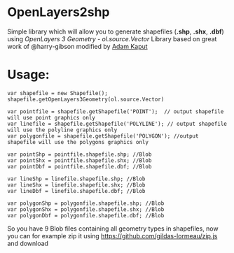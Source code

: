 # OpenLayers2shp
Simple library which will allow you to generate shapefiles (**.shp**, **.shx**, **.dbf**) using *OpenLayers 3 Geometry - ol.source.Vector*
Library based on great work of @harry-gibson modified by [Adam Kaput](https://github.com/lol2x)
# Usage:

    var shapefile = new Shapefile();
    shapefile.getOpenLayers3Geometry(ol.source.Vector)

    var pointfile = shapefile.getShapefile('POINT');  // output shapefile will use point graphics only
    var linefile = shapefile.getShapefile('POLYLINE'); // output shapefile will use the polyline graphics only
    var polygonfile = shapefile.getShapefile('POLYGON'); //output shapefile will use the polygons graphics only
    
    var pointShp = pointfile.shapefile.shp; //Blob
    var pointShx = pointfile.shapefile.shx; //Blob
    var pointDbf = pointfile.shapefile.dbf; //Blob
    
    var lineShp = linefile.shapefile.shp; //Blob
    var lineShx = linefile.shapefile.shx; //Blob
    var lineDbf = linefile.shapefile.dbf; //Blob
    
    var polygonShp = polygonfile.shapefile.shp; //Blob
    var polygonShx = polygonfile.shapefile.shx; //Blob
    var polygonDbf = polygonfile.shapefile.dbf; //Blob

So you have 9 Blob files containing all geometry types in shapefiles, now you can for example zip it using https://github.com/gildas-lormeau/zip.js and download
